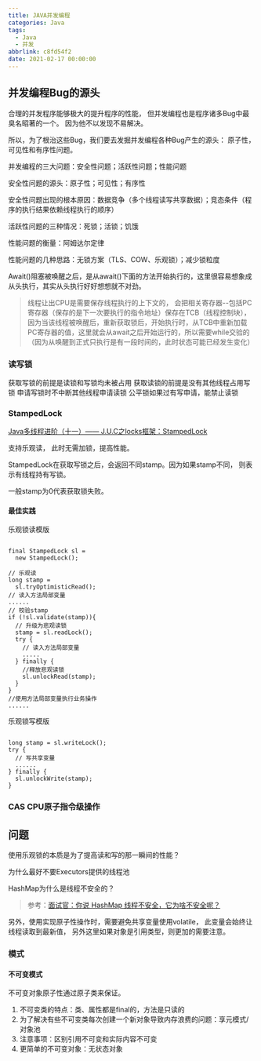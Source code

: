 ```yaml
---
title: JAVA并发编程
categories: Java
tags:
  - Java
  - 并发
abbrlink: c8fd54f2
date: 2021-02-17 00:00:00
---
```


## 并发编程Bug的源头

合理的并发程序能够极大的提升程序的性能， 但并发编程也是程序诸多Bug中最臭名昭著的一个。 因为他不以发现不易解决。 

所以，为了根治这些Bug，我们要去发掘并发编程各种Bug产生的源头： 原子性，可见性和有序性问题。 

并发编程的三大问题：安全性问题；活跃性问题；性能问题

安全性问题的源头：原子性；可见性；有序性

安全性问题出现的根本原因：数据竞争（多个线程读写共享数据）；竞态条件（程序的执行结果依赖线程执行的顺序）

活跃性问题的三种情况：死锁；活锁；饥饿

性能问题的衡量：阿姆达尔定律

性能问题的几种思路：无锁方案（TLS、COW、乐观锁）；减少锁粒度

Await()阻塞被唤醒之后，是从await()下面的方法开始执行的，这里很容易想象成从头执行，其实从头执行好好想想就不对劲。 

> 线程让出CPU是需要保存线程执行的上下文的， 会把相关寄存器--包括PC寄存器（保存的是下一次要执行的指令地址）保存在TCB（线程控制块），因为当该线程被唤醒后，重新获取锁后，开始执行时，从TCB中重新加载PC寄存器的值，这里就会从await之后开始运行的，所以需要while交验的（因为从唤醒到正式只执行是有一段时间的，此时状态可能已经发生变化）

### 读写锁

获取写锁的前提是读锁和写锁均未被占用
获取读锁的前提是没有其他线程占用写锁
申请写锁时不中断其他线程申请读锁
公平锁如果过有写申请，能禁止读锁

### StampedLock

[Java多线程进阶（十一）—— J.U.C之locks框架：StampedLock](https://segmentfault.com/a/1190000015808032)

支持乐观读， 此时无需加锁，提高性能。 

StampedLock在获取写锁之后，会返回不同stamp。因为如果stamp不同， 则表示有线程持有写锁。

一般stamp为0代表获取锁失败。 

#### 最佳实践

乐观锁读模版

```

final StampedLock sl = 
  new StampedLock();

// 乐观读
long stamp = 
  sl.tryOptimisticRead();
// 读入方法局部变量
......
// 校验stamp
if (!sl.validate(stamp)){
  // 升级为悲观读锁
  stamp = sl.readLock();
  try {
    // 读入方法局部变量
    .....
  } finally {
    //释放悲观读锁
    sl.unlockRead(stamp);
  }
}
//使用方法局部变量执行业务操作
......
```

乐观锁写模版

```

long stamp = sl.writeLock();
try {
  // 写共享变量
  ......
} finally {
  sl.unlockWrite(stamp);
}
```



### CAS CPU原子指令级操作

## 问题

使用乐观锁的本质是为了提高读和写的那一瞬间的性能？

为什么最好不要Executors提供的线程池

HashMap为什么是线程不安全的？

> 参考：[面试官：你说 HashMap 线程不安全，它为啥不安全呢？](https://mp.weixin.qq.com/s/yxn47A4UcsrORoDJyREEuQ)

另外，使用实现原子性操作时，需要避免共享变量使用volatile， 此变量会始终让线程读取到最新值， 另外这里如果对象是引用类型，则更加的需要注意。



### 模式

#### 不可变模式

不可变对象原子性通过原子类来保证。  

1. 不可变类的特点：类、属性都是final的，方法是只读的
2. 为了解决有些不可变类每次创建一个新对象导致内存浪费的问题：享元模式/对象池
3. 注意事项：区别引用不可变和实际内容不可变
4. 更简单的不可变对象：无状态对象